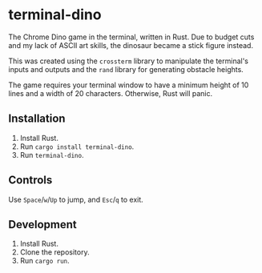 # terminal-dino

The Chrome Dino game in the terminal, written in Rust. Due to budget cuts and my lack of ASCII art skills, the dinosaur became a stick figure instead.

This was created using the `crossterm` library to manipulate the terminal's inputs and outputs and the `rand` library for generating obstacle heights.

The game requires your terminal window to have a minimum height of 10 lines and a width of 20 characters. Otherwise, Rust will panic.

## Installation

1. Install Rust.
2. Run `cargo install terminal-dino`.
3. Run `terminal-dino`.

## Controls

Use `Space`/`w`/`Up` to jump, and `Esc`/`q` to exit.

## Development

1. Install Rust.
2. Clone the repository.
3. Run `cargo run`.
